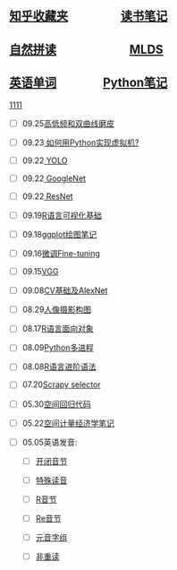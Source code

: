 ## [知乎收藏夹](https://jacklv999.github.io/mytest/zhihu/) &emsp;&emsp;&emsp;&emsp; [读书笔记](https://jacklv999.github.io/mytest/%E8%AF%BB%E4%B9%A6%E7%AC%94%E8%AE%B0/) 
## [自然拼读](https://jacklv999.github.io/mytest/egls/自然拼读法.html) &emsp;&emsp;&emsp;&emsp;&emsp;&emsp;[MLDS](https://jacklv999.github.io/mytest/读书笔记/ML&DL/ML&DL-MLDS/) 

## [英语单词](https://jacklv999.github.io/mytest/egls/word.html) &ensp;&emsp;&emsp;&emsp;  [Python笔记](https://jacklv999.github.io/mytest/Python笔记.html)

[1111](https://jacklv999.github.io/mytest/egls/word/) 


- [ ] 09.25[高低频和双曲线磨皮](https://jacklv999.github.io/mytest/读书笔记/摄影/摄影——后期/磨皮方法.html) 
- [ ] 09.23[ 如何用Python实现虚拟机?](https://jacklv999.github.io/mytest/读书笔记/CS/Python/Python实现虚拟机.html) 
- [ ] 09.22[ YOLO](https://jacklv999.github.io/mytest/读书笔记/ML&DL/CVPaper/Yolo笔记.html) 
- [ ] 09.22[ GoogleNet](https://jacklv999.github.io/mytest/读书笔记/ML&DL/CVPaper/GoogleNet.html) 
- [ ] 09.22[ ResNet](https://jacklv999.github.io/mytest/读书笔记/ML&DL/CVPaper/ResNet笔记.html)  
- [ ] 09.19[R语言可视化基础](https://jacklv999.github.io/mytest/读书笔记/CS/R语言学习笔记/R语言可视化.html) 
- [ ] 09.18[ggplot绘图笔记](https://jacklv999.github.io/mytest/读书笔记/CS/R语言学习笔记/ggplot绘图.html) 
- [ ] 09.16[微调Fine-tuning](https://jacklv999.github.io/mytest/读书笔记/ML&DL/CVPaper/Finetuning.html) 
- [ ] 09.15[VGG](https://jacklv999.github.io/mytest/读书笔记/ML&DL/CVPaper/02VGG论文.html)  
- [ ] 09.08[CV基础及AlexNet](https://jacklv999.github.io/mytest/读书笔记/ML&DL/CVPaper/01基础及AlexNet.html) 
- [ ] 08.29[人像摄影构图](https://jacklv999.github.io/mytest/读书笔记/摄影/人像摄影构图.html) 
- [ ] 08.17[R语言面向对象](https://jacklv999.github.io/mytest/读书笔记/CS/R语言学习笔记/R语言面向对象编程.html) 
- [ ] 08.09[Python多进程](https://jacklv999.github.io/mytest/读书笔记/CS/Python/Python多进程.html) 
- [ ] 08.08[R语言进阶语法](https://jacklv999.github.io/mytest/读书笔记/CS/R语言学习笔记/R语言进阶语法.html)  
- [ ] 07.20[Scrapy selector](https://jacklv999.github.io/mytest/读书笔记/CS/Python/Scrapy-Selector.html)  
- [ ] 05.30[空间回归代码](https://jacklv999.github.io/mytest/旧文件整理/空间计量/空间回归代码.html) 
- [ ] 05.22[空间计量经济学笔记](https://jacklv999.github.io/mytest/旧文件整理/空间计量/空间计量经济学笔记.html) 
- [ ] 05.05英语发音: 

    - [ ] [开闭音节](https://jacklv999.github.io/mytest/egls/Prnc-%E5%BC%80%E9%97%AD%E9%9F%B3%E8%8A%82.html)
    - [ ] [特殊读音](https://jacklv999.github.io/mytest/egls/Prnc-%E7%89%B9%E6%AE%8A%E8%AF%BB%E9%9F%B3.html)
    - [ ] [R音节](https://jacklv999.github.io/mytest/egls/Prnc-R%E9%9F%B3%E8%8A%82.html)
    - [ ] [Re音节](https://jacklv999.github.io/mytest/egls/Prnc-Re%E9%9F%B3%E8%8A%82.html)
    - [ ] [元音字组](https://jacklv999.github.io/mytest/egls/Prnc-%E5%85%83%E9%9F%B3%E5%AD%97%E7%BB%84.html)
    - [ ] [非重读](https://jacklv999.github.io/mytest/egls/Prnc-%E9%9D%9E%E9%87%8D%E8%AF%BB.html) 

